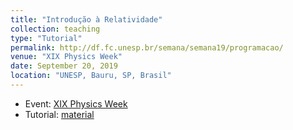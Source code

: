 ```yaml
---
title: "Introdução à Relatividade"
collection: teaching
type: "Tutorial"
permalink: http://df.fc.unesp.br/semana/semana19/programacao/
venue: "XIX Physics Week"
date: September 20, 2019
location: "UNESP, Bauru, SP, Brasil"
---
```


* Event: [XIX Physics Week](http://df.fc.unesp.br/semana/semana19/programacao/)
* Tutorial: [material](https://github.com/natalidesanti/introducao_a_relatividade)
